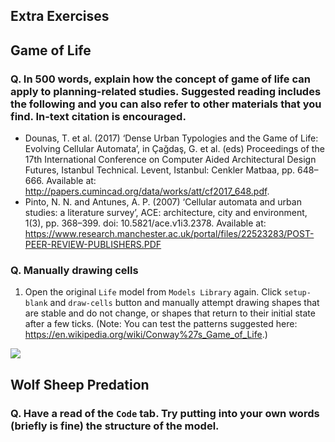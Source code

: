 ## Extra Exercises

## Game of Life

### Q. In 500 words, explain how the concept of game of life can apply to planning-related studies. Suggested reading includes the following and you can also refer to other materials that you find. In-text citation is encouraged. 
- Dounas, T. et al. (2017) ‘Dense Urban Typologies and the Game of Life: Evolving Cellular Automata’, in Çağdaş, G. et al. (eds) Proceedings of the 17th International Conference on Computer Aided Architectural Design Futures, Istanbul Technical. Levent, Istanbul: Cenkler Matbaa, pp. 648–666. Available at: http://papers.cumincad.org/data/works/att/cf2017_648.pdf.
- Pinto, N. N. and Antunes, A. P. (2007) ‘Cellular automata and urban studies: a literature survey’, ACE: architecture, city and environment, 1(3), pp. 368–399. doi: 10.5821/ace.v1i3.2378. Available at: https://www.research.manchester.ac.uk/portal/files/22523283/POST-PEER-REVIEW-PUBLISHERS.PDF

### Q. Manually drawing cells
1. Open the original `Life` model from `Models Library` again. Click `setup-blank` and `draw-cells` button and manually attempt drawing shapes that are stable and do not change, or shapes that return to their initial state after a few ticks. (Note: You can test the patterns suggested here: https://en.wikipedia.org/wiki/Conway%27s_Game_of_Life.)

![](statics/Sup2_gameoflife1.PNG)

## Wolf Sheep Predation
### Q. Have a read of the `Code` tab. Try putting into your own words (briefly is fine) the structure of the model.

